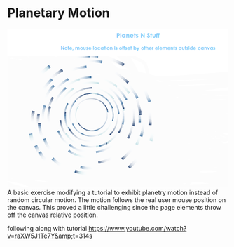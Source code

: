 # Planetary Motion
![Screenshot](https://github.com/Fonyx/planetaryMotion/blob/main/Assets/screenshots/planetary.PNG?raw=true "Planetary Motion")
A basic exercise modifying a tutorial to exhibit planetry motion instead of random circular motion. The motion follows the real user mouse position on the canvas. This proved a little challenging since the page elements throw off the canvas relative position.

following along with tutorial https://www.youtube.com/watch?v=raXW5J1Te7Y&amp;t=314s
